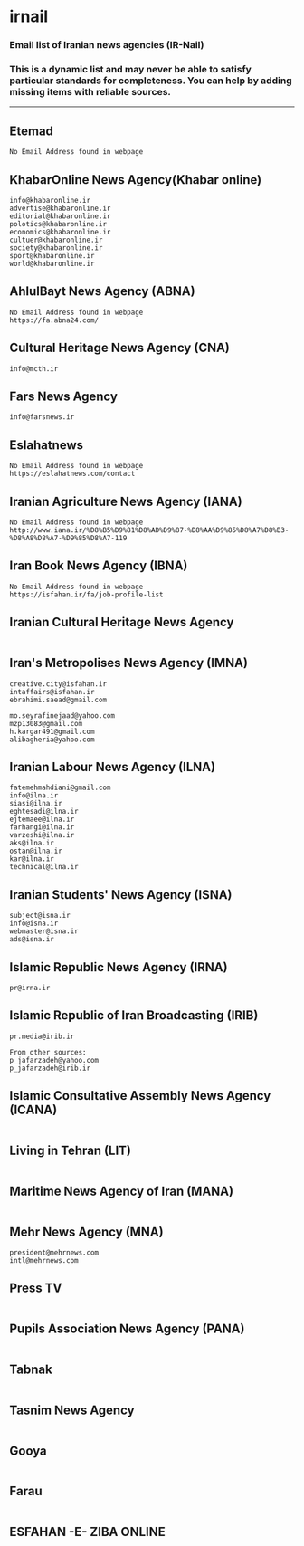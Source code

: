 # irnail
### Email list of Iranian news agencies (IR-Nail)
### This is a dynamic list and may never be able to satisfy particular standards for completeness. You can help by adding missing items with reliable sources.

---

## Etemad 

```
No Email Address found in webpage
```

## KhabarOnline News Agency(Khabar online)

```
info@khabaronline.ir
advertise@khabaronline.ir
editorial@khabaronline.ir
polotics@khabaronline.ir
economics@khabaronline.ir
cultuer@khabaronline.ir
society@khabaronline.ir
sport@khabaronline.ir
world@khabaronline.ir
```

## AhlulBayt News Agency (ABNA)

```
No Email Address found in webpage
https://fa.abna24.com/
```

## Cultural Heritage News Agency (CNA)

```
info@mcth.ir
```

## Fars News Agency

```
info@farsnews.ir
```

## Eslahatnews

```
No Email Address found in webpage
https://eslahatnews.com/contact
```

## Iranian Agriculture News Agency (IANA)
```
No Email Address found in webpage
http://www.iana.ir/%D8%B5%D9%81%D8%AD%D9%87-%D8%AA%D9%85%D8%A7%D8%B3-%D8%A8%D8%A7-%D9%85%D8%A7-119
```

## Iran Book News Agency (IBNA)
```
No Email Address found in webpage
https://isfahan.ir/fa/job-profile-list
```

## Iranian Cultural Heritage News Agency

```

```

## Iran's Metropolises News Agency (IMNA)

```
creative.city@isfahan.ir
intaffairs@isfahan.ir
ebrahimi.saead@gmail.com

mo.seyrafinejaad@yahoo.com
mzp13083@gmail.com
h.kargar491@gmail.com
alibagheria@yahoo.com

```

## Iranian Labour News Agency (ILNA)

```
fatemehmahdiani@gmail.com
info@ilna.ir
siasi@ilna.ir
eghtesadi@ilna.ir
ejtemaee@ilna.ir
farhangi@ilna.ir
varzeshi@ilna.ir
aks@ilna.ir
ostan@ilna.ir
kar@ilna.ir
technical@ilna.ir
```

## Iranian Students' News Agency (ISNA)

```
subject@isna.ir
info@isna.ir
webmaster@isna.ir
ads@isna.ir
```

## Islamic Republic News Agency (IRNA)

```
pr@irna.ir
```

## Islamic Republic of Iran Broadcasting (IRIB)

```
pr.media@irib.ir

From other sources:
p_jafarzadeh@yahoo.com
p_jafarzadeh@irib.ir
```

## Islamic Consultative Assembly News Agency (ICANA)

```

```

## Living in Tehran (LIT)

```

```

## Maritime News Agency of Iran (MANA)

```

```

## Mehr News Agency (MNA)

```
president@mehrnews.com
intl@mehrnews.com
```

## Press TV

```

```

## Pupils Association News Agency (PANA)

```

```

## Tabnak

```

```

## Tasnim News Agency

```

```

## Gooya

```

```

## Farau

```

```

## ESFAHAN -E- ZIBA ONLINE

```

```

## 
